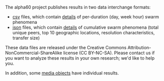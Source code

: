 <!--
<img src="image/identity/a60-logo-outline.svg?sanitize=true" height="287" width="301">
-->

The alpha60 project publishes results in two data interchange formats:

* <a href="https://github.com/bdekoz/alpha60-results/tree/main/csv">csv</a> files, which contain <a href="data-csv.html">details</a> of per-duration (day, week hour) swarm phenomena
* <a href="https://github.com/bdekoz/alpha60-results/tree/main/json/cumulative">json</a> files, which contain <a href="data-json.html">details</a> of cumulative swarm phenomena (total unique peers, top 10 geographic locations, resolution characteristics, transfer size)

These data files are released under the Creative Commons
Attribution-NonCommercial-ShareAlike license (CC BY-NC-SA). Please contact us if you want to analyze these results in your own research; we'd like to help you.

In addition, some [media objects](media-objects/mo.md) have individual results.


